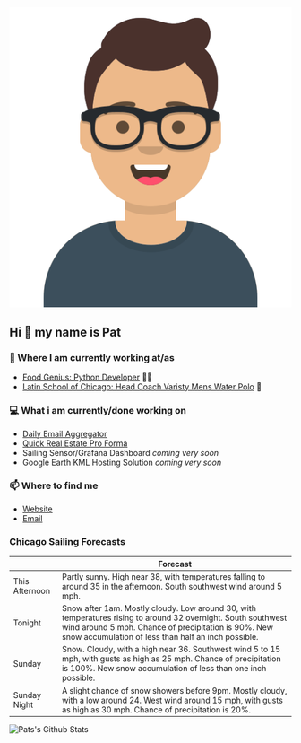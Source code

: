 [![Social banner for p-j-falconer](https://raw.githubusercontent.com/P-J-FALCONER/P-J-FALCONER/master/assets/avataaars.svg)](https://patfalconer.com/)
## Hi :wave: my name is Pat

### 💼 Where I am currently working at/as
- [Food Genius: Python Developer](https://getfoodgenius.com/) 🍔🐍
- [Latin School of Chicago: Head Coach Varisty Mens Water Polo](https://www.latinschool.org/) 🤽


### 💻 What i am currently/done working on
 - [Daily Email Aggregator](https://github.com/P-J-FALCONER/dott_daily_mail)
 - [Quick Real Estate Pro Forma](https://github.com/P-J-FALCONER/henry)
 - Sailing Sensor/Grafana Dashboard *coming very soon*
 - Google Earth KML Hosting Solution *coming very soon*

### 📫 Where to find me
 - [Website](https://patfalconer.com/)
 - [Email](mailto:patrick.j.falconer@gmail.com)


### Chicago Sailing Forecasts
|   | Forecast  |
|---|---|
| This Afternoon | Partly sunny. High near 38, with temperatures falling to around 35 in the afternoon. South southwest wind around 5 mph. |
| Tonight | Snow after 1am. Mostly cloudy. Low around 30, with temperatures rising to around 32 overnight. South southwest wind around 5 mph. Chance of precipitation is 90%. New snow accumulation of less than half an inch possible. |
| Sunday | Snow. Cloudy, with a high near 36. Southwest wind 5 to 15 mph, with gusts as high as 25 mph. Chance of precipitation is 100%. New snow accumulation of less than one inch possible. |
| Sunday Night | A slight chance of snow showers before 9pm. Mostly cloudy, with a low around 24. West wind around 15 mph, with gusts as high as 30 mph. Chance of precipitation is 20%. |

![Pats's Github Stats](https://github-readme-stats.vercel.app/api?username=p-j-falconer&show_icons=true&theme=radical)
